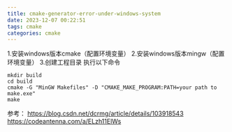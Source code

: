 ```yaml
---
title: cmake-generator-error-under-windows-system
date: 2023-12-07 00:22:51
tags: cmake
categories: cmake
---
```


1.安装windows版本cmake（配置环境变量）
2.安装windows版本mingw（配置环境变量）
3.创建工程目录
执行以下命令
```
mkdir build
cd build
cmake -G "MinGW Makefiles" -D "CMAKE_MAKE_PROGRAM:PATH=your path to make.exe"
make
```

参考：
https://blog.csdn.net/dcrmg/article/details/103918543
https://codeantenna.com/a/ELzh11ElWs

